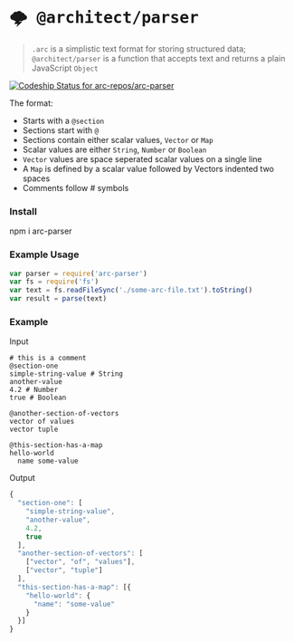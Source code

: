 # <kbd>:cloud_with_lightning: @architect/parser</kbd>

> `.arc` is a simplistic text format for storing structured data; `@architect/parser` is a function that accepts text and returns a plain JavaScript `Object`

[ ![Codeship Status for arc-repos/arc-parser](https://app.codeship.com/projects/8ac91c80-4f9d-0135-36b3-22bcd0c3040e/status?branch=master)](https://app.codeship.com/projects/234098)

The format:

- Starts with a `@section`
- Sections start with `@`
- Sections contain either scalar values, `Vector` or `Map`
- Scalar values are either `String`, `Number` or `Boolean`
- `Vector` values are space seperated scalar values on a single line
- A `Map` is defined by a scalar value followed by Vectors indented two spaces
- Comments follow # symbols

### Install

  npm i arc-parser

### Example Usage

```javascript
var parser = require('arc-parser')
var fs = require('fs')
var text = fs.readFileSync('./some-arc-file.txt').toString()
var result = parse(text)
```

### Example

Input

```
# this is a comment
@section-one
simple-string-value # String
another-value 
4.2 # Number
true # Boolean

@another-section-of-vectors
vector of values 
vector tuple

@this-section-has-a-map
hello-world
  name some-value
```

Output
```javascript
{
  "section-one": [
    "simple-string-value",
    "another-value",
    4.2,
    true
  ],
  "another-section-of-vectors": [
    ["vector", "of", "values"],
    ["vector", "tuple"]
  ],
  "this-section-has-a-map": [{
    "hello-world": {
      "name": "some-value"
    }
  }]
}
```
